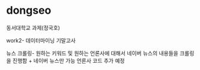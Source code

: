 # dongseo
동서대학교 과제(정국호)

work2- 데이터마이닝 기말고사 



뉴스 크롤링- 원하는 키워드 및 원하는 언론사에 대해서 네이버 뉴스의 내용들을 크롤링을 진행함 + 네이버 뉴스만 가능
언론사 코드 추가 예정
